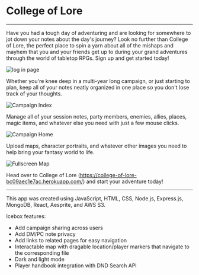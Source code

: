 # College of Lore

---

Have you had a tough day of adventuring and are looking for somewhere to jot down your notes about the day's journey? Look no further than College of Lore, the perfect place to spin a yarn about all of the mishaps and mayhem that you and your friends get up to during your grand adventures through the world of tabletop RPGs. Sign up and get started today!

![log in page](https://i.imgur.com/c3rIBtr.png)

Whether you're knee deep in a multi-year long campaign, or just starting to plan, keep all of your notes neatly organized in one place so you don't lose track of your thoughts.

![Campaign Index](https://i.imgur.com/B65zLn4.png)

Manage all of your session notes, party members, enemies, allies, places, magic items, and whatever else you need with just a few mouse clicks.

![Campaign Home](https://i.imgur.com/EzjLRjl.png)

Upload maps, character portraits, and whatever other images you need to help bring your fantasy world to life.

![Fullscreen Map](https://i.imgur.com/tWwGTYX.png)

Head over to College of Lore (https://college-of-lore-bc09aec1e7ac.herokuapp.com/) and start your adventure today!

---

This app was created using JavaScript, HTML, CSS, Node.js, Express.js, MongoDB, React, Aesprite, and AWS S3.

Icebox features:
- Add campaign sharing across users
- Add DM/PC note privacy
- Add links to related pages for easy navigation
- Interactable map with dragable location/player markers that navigate to the corresponding file
- Dark and light mode
- Player handbook integration with DND Search API